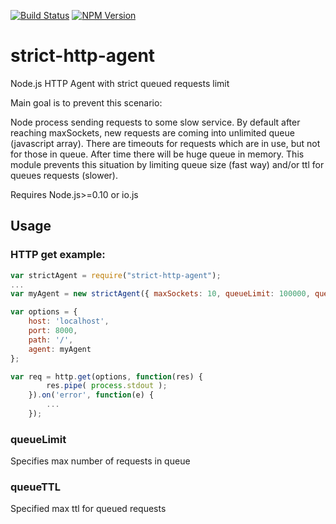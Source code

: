 
[![Build Status][travis-badge]][travis-url]
[![NPM Version][npm-image]][npm-url]

# strict-http-agent
Node.js HTTP Agent with strict queued requests limit

Main goal is to prevent this scenario:

Node process sending requests to some slow service. By default after reaching maxSockets, new requests are coming into unlimited queue (javascript array).
There are timeouts for requests which are in use, but not for those in queue.
After time there will be huge queue in memory.
This module prevents this situation by limiting queue size (fast way) and/or ttl for queues requests (slower).

Requires Node.js>=0.10 or io.js

## Usage
### HTTP get example:
```javascript
var strictAgent = require("strict-http-agent");
...
var myAgent = new strictAgent({ maxSockets: 10, queueLimit: 100000, queueTTL: 1000 });

var options = {
	host: 'localhost',
	port: 8000,
	path: '/',
	agent: myAgent
};

var req = http.get(options, function(res) {
		res.pipe( process.stdout );
	}).on('error', function(e) {
		...
	});
```

### queueLimit
Specifies max number of requests in queue

### queueTTL
Specified max ttl for queued requests

[travis-badge]: https://travis-ci.org/michae1/strict-http-agent.svg
[travis-url]: https://travis-ci.org/michae1/strict-http-agent
[npm-image]: https://img.shields.io/npm/v/strict-agent.svg
[npm-url]: https://npmjs.com/package/strict-agent
